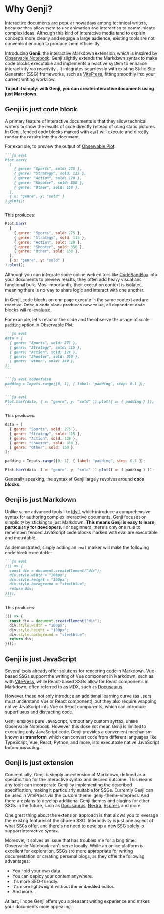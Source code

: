 # Why Genji?

Interactive documents are popular nowadays among technical writers, because they allow them to use animation and interaction to communicate complex ideas. Although this kind of interactive media tend to explain concepts more clearly and engage a large audience, existing tools are not convenient enough to produce them efficiently.

Introducing **Genji**: the interactive Markdown extension, which is inspired by [Observable Notebook](https://observablehq.com/). Genji slightly extends the Markdown syntax to make code blocks executable and implements a reactive system to enhance interactivity via reactivity . It integrates seamlessly with existing Static Site Generator (SSG) frameworks, such as [VitePress](https://vitepress.dev/), fitting smoothly into your current writing workflow.

**To put it simply: with Genji, you can create interactive documents using just Markdown.**

## Genji is just code block

A primary feature of interactive documents is that they allow technical writers to show the results of code directly instead of using static pictures. In Genji, fenced code blocks marked with `eval` will execute and directly render the results into the document.

For example, to preview the output of [Observable Plot](https://observablehq.com/plot/):

````md
```js eval
Plot.barY(
  [
    { genre: "Sports", sold: 275 },
    { genre: "Strategy", sold: 115 },
    { genre: "Action", sold: 120 },
    { genre: "Shooter", sold: 350 },
    { genre: "Other", sold: 150 },
  ],
  { x: "genre", y: "sold" }
).plot();
```
````

This produces:

```js eval
Plot.barY(
  [
    { genre: "Sports", sold: 275 },
    { genre: "Strategy", sold: 115 },
    { genre: "Action", sold: 120 },
    { genre: "Shooter", sold: 350 },
    { genre: "Other", sold: 150 },
  ],
  { x: "genre", y: "sold" }
).plot();
```

Although you can integrate some online web editors like [CodeSandBox](https://codesandbox.io/) into your documents to preview results, they often add heavy visual and functional bulk. Most importantly, their execution context is isolated, meaning there is no way to share logic and interact with one another.

In Genji, code blocks on one page execute in the same context and are reactive. Once a code block produces new value, all dependent code blocks will re-evaluate.

For example, let's refactor the code and the observe the usage of scale `padding` option in Observable Plot:

````md
```js eval
data = [
  { genre: "Sports", sold: 275 },
  { genre: "Strategy", sold: 115 },
  { genre: "Action", sold: 120 },
  { genre: "Shooter", sold: 350 },
  { genre: "Other", sold: 150 },
];
```

```js eval code=false
padding = Inputs.range([0, 1], { label: "padding", step: 0.1 });
```

```js eval
Plot.barY(data, { x: "genre", y: "sold" }).plot({ x: { padding } });
```
````

This produces:

```js eval
data = [
  { genre: "Sports", sold: 275 },
  { genre: "Strategy", sold: 115 },
  { genre: "Action", sold: 120 },
  { genre: "Shooter", sold: 350 },
  { genre: "Other", sold: 150 },
];
```

```js eval code=false
padding = Inputs.range([0, 1], { label: "padding", step: 0.1 });
```

```js eval
Plot.barY(data, { x: "genre", y: "sold" }).plot({ x: { padding } });
```

Generally speaking, the syntax of Genji largely revolves around **code blocks**.

## Genji is just Markdown

Unlike some advanced tools like [Idyll](https://idyll-lang.org/docs), which introduce a comprehensive syntax for authoring complex interactive documents, Genji focuses on simplicity by sticking to just Markdown. **This means Genji is easy to learn, particularly for developers**. For beginners, there's only one rule to remember: fenced JavaScript code blocks marked with eval are executable and mountable.

As demonstrated, simply adding an `eval` marker will make the following code block executable:

````md
```js eval
(() => {
  const div = document.createElement("div");
  div.style.width = "100px";
  div.style.height = "100px";
  div.style.background = "steelblue";
  return div;
})();
```
````

This produces:

```js eval
(() => {
  const div = document.createElement("div");
  div.style.width = "100px";
  div.style.height = "100px";
  div.style.background = "steelblue";
  return div;
})();
```

## Genji is just JavaScript

Several tools already offer solutions for rendering code in Markdown. Vue-based SSGs support the writing of Vue component in Markdown, such as with [VitePress](https://vitepress.dev/), while React-based SSGs allow for React components in Markdown, often referred to as MDX, such as [Docusaurus](https://docusaurus.io/).

However, these not only introduce an additional learning curve (as users must understand Vue or React component), but they also require wrapping native JavaScript into Vue or React components, which can introduce superfluous and distracting code.

Genji employs pure JavaScript, without any custom syntax, unlike Observable Notebook. However, this dose not mean Genji is limited to executing only JavaScript code. Genji provides a convenient mechanism known as **transform**, which can convert code from different languages like TypeScript, Vue, React, Python, and more, into executable native JavaScript before executing.

## Genji is just extension

Conceptually, Genji is simply an extension of Markdown, defined as a specification for the interactive syntax and desired outcome. This means any tools can incorporate Genji by implementing the described specification, making it particularly suitable for SSGs. Currently Genji can be used in VitePress via the custom theme: genji-theme-vitepress. And there are plans to develop additional Genji themes and plugins for other SSGs in the future, such as [Docusaurus](https://docusaurus.io/), [Nextra](https://nextra.site/), [Rspress](https://rspress.dev/) and more.

One great thing about the extension approach is that allows you to leverage the existing features of the chosen SSG. Interactivity is just one aspect of what SSGs offer, and there's no need to develop a new SSG solely to support interactive syntax.

Moreover, it solves an issue that has troubled me for a long time: Observable Notebook can't serve locally. While an online platform is excellent for exploration, SSGs are more appropriate for writing documentation or creating personal blogs, as they offer the following advantages:

- You hold your own data.
- You can deploy your content anywhere.
- It's more SEO-friendly.
- It's more lightweight without the embedded editor.
- And more...

At last, I hope Genji offers you a pleasant writing experience and makes your documents more appealing!
